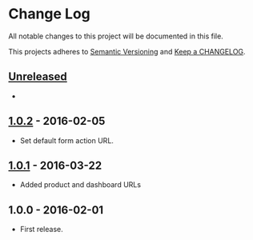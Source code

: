 # Change Log

All notable changes to this project will be documented in this file.

This projects adheres to [Semantic Versioning](http://semver.org/) and [Keep a CHANGELOG](http://keepachangelog.com/).

## [Unreleased][unreleased]
-

## [1.0.2] - 2016-02-05
- Set default form action URL.

## [1.0.1] - 2016-03-22
- Added product and dashboard URLs

## 1.0.0 - 2016-02-01
- First release.

[unreleased]: https://github.com/wp-pay-gateways/abnamro-internetkassa/compare/1.0.2...HEAD
[1.0.2]: https://github.com/wp-pay-gateways/abnamro-internetkassa/compare/1.0.1...1.0.2
[1.0.1]: https://github.com/wp-pay-gateways/abnamro-internetkassa/compare/1.0.0...1.0.1
